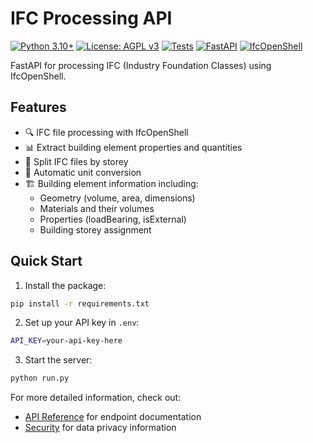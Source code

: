 # IFC Processing API

[![Python 3.10+](https://img.shields.io/badge/python-3.10+-blue.svg)](https://www.python.org/downloads/)
[![License: AGPL v3](https://img.shields.io/badge/License-AGPL%20v3-blue.svg)](https://www.gnu.org/licenses/agpl-3.0)
[![Tests](https://img.shields.io/badge/tests-pytest-green.svg)](https://docs.pytest.org/en/stable/)
[![FastAPI](https://img.shields.io/badge/FastAPI-0.109.2-009688.svg?logo=fastapi)](https://fastapi.tiangolo.com)
[![IfcOpenShell](https://img.shields.io/badge/IfcOpenShell-0.8.0-orange.svg)](https://ifcopenshell.org/)

FastAPI for processing IFC (Industry Foundation Classes) using IfcOpenShell.

## Features

- 🔍 IFC file processing with IfcOpenShell
- 📊 Extract building element properties and quantities
- 🏢 Split IFC files by storey
- 📏 Automatic unit conversion
- 🏗️ Building element information including:
  - Geometry (volume, area, dimensions)
  - Materials and their volumes
  - Properties (loadBearing, isExternal)
  - Building storey assignment

## Quick Start

1. Install the package:

```bash
pip install -r requirements.txt
```

2. Set up your API key in `.env`:

```bash
API_KEY=your-api-key-here
```

3. Start the server:

```bash
python run.py
```

For more detailed information, check out:

- [API Reference](api-reference.md) for endpoint documentation
- [Security](security.md) for data privacy information
